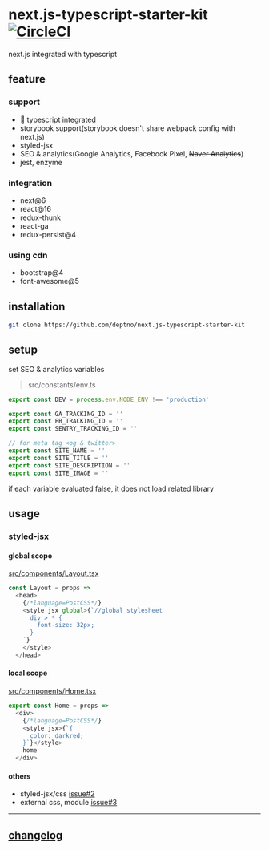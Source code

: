 # next.js-typescript-starter-kit [![CircleCI](https://circleci.com/gh/deptno/next.js-typescript-starter-kit.svg?style=svg)](https://circleci.com/gh/deptno/next.js-typescript-starter-kit)

next.js integrated with typescript

## feature

### support
 - :tada: typescript integrated
 - storybook support(storybook doesn't share webpack config with next.js)
 - styled-jsx
 - SEO & analytics(Google Analytics, Facebook Pixel, <s>Naver Analytics</s>)
 - jest, enzyme

### integration
 - next@6
 - react@16
 - redux-thunk
 - react-ga
 - redux-persist@4

### using cdn
 - bootstrap@4
 - font-awesome@5

## installation

```sh
git clone https://github.com/deptno/next.js-typescript-starter-kit
```

## setup

set SEO & analytics variables

> src/constants/env.ts

```typescript
export const DEV = process.env.NODE_ENV !== 'production'

export const GA_TRACKING_ID = ''
export const FB_TRACKING_ID = ''
export const SENTRY_TRACKING_ID = ''

// for meta tag <og & twitter>
export const SITE_NAME = ''
export const SITE_TITLE = ''
export const SITE_DESCRIPTION = ''
export const SITE_IMAGE = ''
```

if each variable evaluated false, it does not load related library

## usage

### styled-jsx

#### global scope

[src/components/Layout.tsx](src/components/Layout.tsx)

```typescript jsx
const Layout = props =>
  <head>
    {/*language=PostCSS*/}
    <style jsx global>{`//global stylesheet
      div > * {
        font-size: 32px;
      }
    `}
    </style>
  </head>

```

#### local scope

[src/components/Home.tsx](src/components/Home.tsx)

```typescript jsx
export const Home = props =>
  <div>
    {/*language=PostCSS*/}
    <style jsx>{`{
      color: darkred;
    }`}</style>
    home
  </div>
```

#### others

- styled-jsx/css [issue#2](https://github.com/deptno/next.js-typescript-starter-kit/issues/2)
- external css, module [issue#3](https://github.com/deptno/next.js-typescript-starter-kit/issues/3)

---

## [changelog](CHANGELOG.md)

